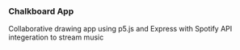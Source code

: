 ### Chalkboard App

Collaborative drawing app using p5.js and Express with Spotify API integeration to stream music